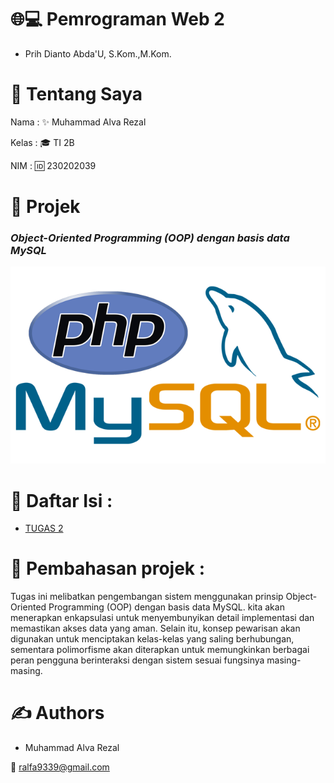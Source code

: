 # 🌐💻 Pemrograman Web 2
- Prih Dianto Abda'U, S.Kom.,M.Kom.
# 👋 Tentang Saya

Nama  : ✨ Muhammad Alva Rezal 

Kelas : 🎓 TI 2B 

NIM    : 🆔 230202039 

# 📌 Projek
### _Object-Oriented Programming (OOP) dengan basis data MySQL_


![alt text](https://github.com/AlvaRezal123/TUGAS_2/blob/main/mysql.png)

# 🌟 Daftar Isi :

- [TUGAS 2](https://github.com/AlvaRezal123/TUGAS_2/tree/main/tugas2_)

# 📘 Pembahasan projek :
Tugas ini melibatkan pengembangan sistem menggunakan prinsip Object-Oriented Programming (OOP) dengan basis data MySQL. kita akan menerapkan enkapsulasi untuk menyembunyikan detail implementasi dan memastikan akses data yang aman. Selain itu, konsep pewarisan akan digunakan untuk menciptakan kelas-kelas yang saling berhubungan, sementara polimorfisme akan diterapkan untuk memungkinkan berbagai peran pengguna berinteraksi dengan sistem sesuai fungsinya masing-masing.

# ✍️ Authors
- Muhammad Alva Rezal
  
📧 ralfa9339@gmail.com
